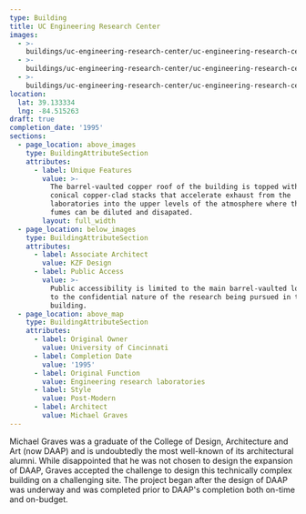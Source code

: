```yaml
---
type: Building
title: UC Engineering Research Center
images:
  - >-
    buildings/uc-engineering-research-center/uc-engineering-research-center-0_lx1q2f
  - >-
    buildings/uc-engineering-research-center/uc-engineering-research-center-1_zo20gz
  - >-
    buildings/uc-engineering-research-center/uc-engineering-research-center-2_lr1tuv
location:
  lat: 39.133334
  lng: -84.515263
draft: true
completion_date: '1995'
sections:
  - page_location: above_images
    type: BuildingAttributeSection
    attributes:
      - label: Unique Features
        value: >-
          The barrel-vaulted copper roof of the building is topped with 4
          conical copper-clad stacks that accelerate exhaust from the
          laboratories into the upper levels of the atmosphere where the toxic
          fumes can be diluted and disapated.
        layout: full_width
  - page_location: below_images
    type: BuildingAttributeSection
    attributes:
      - label: Associate Architect
        value: KZF Design
      - label: Public Access
        value: >-
          Public accessibility is limited to the main barrel-vaulted lobby due
          to the confidential nature of the research being pursued in the
          building.
  - page_location: above_map
    type: BuildingAttributeSection
    attributes:
      - label: Original Owner
        value: University of Cincinnati
      - label: Completion Date
        value: '1995'
      - label: Original Function
        value: Engineering research laboratories
      - label: Style
        value: Post-Modern
      - label: Architect
        value: Michael Graves
---
```


Michael Graves was a graduate of the College of Design, Architecture and Art (now DAAP) and is undoubtedly the most well-known of its architectural alumni. While disappointed that he was not chosen to design the expansion of DAAP, Graves accepted the challenge to design this technically complex building on a challenging site. The project began after the design of DAAP was underway and was completed prior to DAAP's completion both on-time and on-budget.
